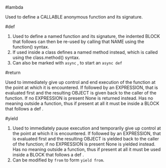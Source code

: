 #lambda

Used to define a CALLABLE anonymous function and its signature.

#def

1. Used to define a named function and its signature, the indented BLOCK that follows can then be re-used by calling that NAME using the function() syntax.
2. If used inside a class defines a named method instead, which is called using the class.method() syntax.
3. Can also be marked with `async` , to start an `async def`

#return

Used to immediately give up control and end execution of the function at the point at which it is encountered. If followed by an EXPRESSION, that is evaluated first and the resulting OBJECT is given back to the caller of the function. If no EXPRESSION is present None is returned instead. Has no meaning outside a function, thus if present at all it must be inside a BLOCK that follows a def .

#yield

1. Used to immediately pause execution and temporarily give up control at the point at which it is encountered. If followed by an EXPRESSION, that is evaluated first and the resulting OBJECT is yielded back to the caller of the function; if no EXPRESSION is present None is yielded instead. Has no meaning outside a function, thus if present at all it must be used inside a BLOCK that follows a def .
2. Can be modified by `from` to form `yield from`.

